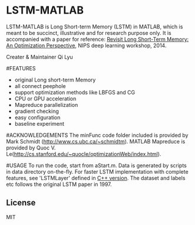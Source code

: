 # LSTM-MATLAB

LSTM-MATLAB is Long Short-term Memory (LSTM) in MATLAB, which is meant to be succinct, illustrative and for research purpose only. It is accompanied with a paper for reference: [Revisit Long Short-Term Memory: An Optimization Perspective], NIPS deep learning workshop, 2014. 

Creater & Maintainer
Qi Lyu

#FEATURES
  - original Long short-term Memory
  - all connect peephole
  - support optimization methods like LBFGS and CG
  - CPU or GPU acceleration
  - Mapreduce parallelization
  - gradient checking
  - easy configuration 
  - baseline experiment
 


#ACKNOWLEDGEMENTS
The minFunc code folder included is provided by Mark Schmidt (http://www.cs.ubc.ca/~schmidtm).
MATLAB Mapreduce is provided by Quoc V. Le(http://cs.stanford.edu/~quocle/optimizationWeb/index.html). 
  
#USAGE
To run the code, start from aStart.m. Data is generated by scripts in data directory on-the-fly. For faster LSTM implementation with complete features, see 'LSTMLayer' defined in [C++ version].
The dataset and labels etc follows the original LSTM paper in 1997.

License
----
MIT


[Revisit Long Short-Term Memory: An Optimization Perspective]:http://ml.cs.tsinghua.edu.cn/~jun/pub/lstm-parallel.pdf
[C++ version]:https://github.com/huashiyiqike/NETLAB/blob/master/layernet/core/layer-inl.hpp
